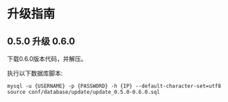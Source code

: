# 升级指南

## 0.5.0 升级 0.6.0
下载0.6.0版本代码，并解压。

执行以下数据库脚本:
   ```
   mysql -u {USERNAME} -p {PASSWORD} -h {IP} --default-character-set=utf8
   source conf/database/update/update_0.5.0-0.6.0.sql
   ```